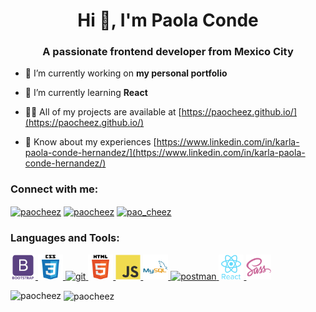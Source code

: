 <h1 align="center">Hi 👋, I'm Paola Conde</h1>
<h3 align="center">A passionate frontend developer from Mexico City</h3>

- 🔭 I’m currently working on **my personal portfolio**

- 🌱 I’m currently learning **React**

- 👨‍💻 All of my projects are available at [https://paocheez.github.io/](https://paocheez.github.io/)

- 📄 Know about my experiences [https://www.linkedin.com/in/karla-paola-conde-hernandez/](https://www.linkedin.com/in/karla-paola-conde-hernandez/)

<h3 align="left">Connect with me:</h3>
<p align="left">
<a href="https://codepen.io/paocheez" target="blank"><img align="center" src="https://raw.githubusercontent.com/rahuldkjain/github-profile-readme-generator/master/src/images/icons/Social/codepen.svg" alt="paocheez" height="30" width="40" /></a>
<a href="https://codesandbox.com/paocheez" target="blank"><img align="center" src="https://raw.githubusercontent.com/rahuldkjain/github-profile-readme-generator/master/src/images/icons/Social/codesandbox.svg" alt="paocheez" height="30" width="40" /></a>
<a href="https://www.hackerrank.com/pao_cheez" target="blank"><img align="center" src="https://raw.githubusercontent.com/rahuldkjain/github-profile-readme-generator/master/src/images/icons/Social/hackerrank.svg" alt="pao_cheez" height="30" width="40" /></a>
</p>

<h3 align="left">Languages and Tools:</h3>
<p align="left"> <a href="https://getbootstrap.com" target="_blank" rel="noreferrer"> <img src="https://raw.githubusercontent.com/devicons/devicon/master/icons/bootstrap/bootstrap-plain-wordmark.svg" alt="bootstrap" width="40" height="40"/> </a> <a href="https://www.w3schools.com/css/" target="_blank" rel="noreferrer"> <img src="https://raw.githubusercontent.com/devicons/devicon/master/icons/css3/css3-original-wordmark.svg" alt="css3" width="40" height="40"/> </a> <a href="https://git-scm.com/" target="_blank" rel="noreferrer"> <img src="https://www.vectorlogo.zone/logos/git-scm/git-scm-icon.svg" alt="git" width="40" height="40"/> </a> <a href="https://www.w3.org/html/" target="_blank" rel="noreferrer"> <img src="https://raw.githubusercontent.com/devicons/devicon/master/icons/html5/html5-original-wordmark.svg" alt="html5" width="40" height="40"/> </a> <a href="https://developer.mozilla.org/en-US/docs/Web/JavaScript" target="_blank" rel="noreferrer"> <img src="https://raw.githubusercontent.com/devicons/devicon/master/icons/javascript/javascript-original.svg" alt="javascript" width="40" height="40"/> </a> <a href="https://www.mysql.com/" target="_blank" rel="noreferrer"> <img src="https://raw.githubusercontent.com/devicons/devicon/master/icons/mysql/mysql-original-wordmark.svg" alt="mysql" width="40" height="40"/> </a> <a href="https://postman.com" target="_blank" rel="noreferrer"> <img src="https://www.vectorlogo.zone/logos/getpostman/getpostman-icon.svg" alt="postman" width="40" height="40"/> </a> <a href="https://reactjs.org/" target="_blank" rel="noreferrer"> <img src="https://raw.githubusercontent.com/devicons/devicon/master/icons/react/react-original-wordmark.svg" alt="react" width="40" height="40"/> </a> <a href="https://sass-lang.com" target="_blank" rel="noreferrer"> <img src="https://raw.githubusercontent.com/devicons/devicon/master/icons/sass/sass-original.svg" alt="sass" width="40" height="40"/> </a> </p>

<p><img align="left" src="https://github-readme-stats.vercel.app/api/top-langs?username=paocheez&show_icons=true&title_color=c32873&locale=en&layout=compact" alt="paocheez" /></p>

<p>&nbsp;<img align="center" src="https://github-readme-stats.vercel.app/api?username=paocheez&show_icons=true&title_color=b75c9f&locale=en" alt="paocheez" /></p>
